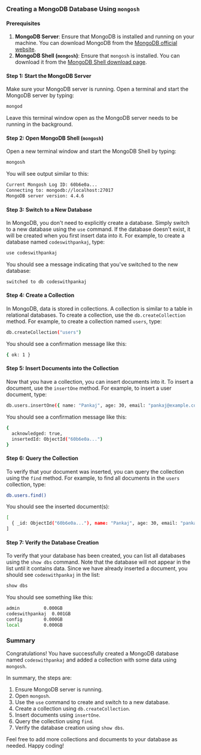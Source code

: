 ### Creating a MongoDB Database Using `mongosh`

#### Prerequisites

1. **MongoDB Server**: Ensure that MongoDB is installed and running on your machine. You can download MongoDB from the [MongoDB official website](https://www.mongodb.com/try/download/community).
2. **MongoDB Shell (`mongosh`)**: Ensure that `mongosh` is installed. You can download it from the [MongoDB Shell download page](https://www.mongodb.com/try/download/shell).

#### Step 1: Start the MongoDB Server

Make sure your MongoDB server is running. Open a terminal and start the MongoDB server by typing:

```sh
mongod
```

Leave this terminal window open as the MongoDB server needs to be running in the background.

#### Step 2: Open MongoDB Shell (`mongosh`)

Open a new terminal window and start the MongoDB Shell by typing:

```sh
mongosh
```

You will see output similar to this:

```sh
Current Mongosh Log ID: 60b6e0a...
Connecting to: mongodb://localhost:27017
MongoDB server version: 4.4.6
```

#### Step 3: Switch to a New Database

In MongoDB, you don't need to explicitly create a database. Simply switch to a new database using the `use` command. If the database doesn't exist, it will be created when you first insert data into it. For example, to create a database named `codeswithpankaj`, type:

```sh
use codeswithpankaj
```

You should see a message indicating that you've switched to the new database:

```sh
switched to db codeswithpankaj
```

#### Step 4: Create a Collection

In MongoDB, data is stored in collections. A collection is similar to a table in relational databases. To create a collection, use the `db.createCollection` method. For example, to create a collection named `users`, type:

```sh
db.createCollection("users")
```

You should see a confirmation message like this:

```sh
{ ok: 1 }
```

#### Step 5: Insert Documents into the Collection

Now that you have a collection, you can insert documents into it. To insert a document, use the `insertOne` method. For example, to insert a user document, type:

```sh
db.users.insertOne({ name: "Pankaj", age: 30, email: "pankaj@example.com" })
```

You should see a confirmation message like this:

```sh
{
  acknowledged: true,
  insertedId: ObjectId("60b6e0a...")
}
```

#### Step 6: Query the Collection

To verify that your document was inserted, you can query the collection using the `find` method. For example, to find all documents in the `users` collection, type:

```sh
db.users.find()
```

You should see the inserted document(s):

```sh
[
  { _id: ObjectId("60b6e0a..."), name: "Pankaj", age: 30, email: "pankaj@example.com" }
]
```

#### Step 7: Verify the Database Creation

To verify that your database has been created, you can list all databases using the `show dbs` command. Note that the database will not appear in the list until it contains data. Since we have already inserted a document, you should see `codeswithpankaj` in the list:

```sh
show dbs
```

You should see something like this:

```sh
admin         0.000GB
codeswithpankaj  0.001GB
config        0.000GB
local         0.000GB
```

### Summary

Congratulations! You have successfully created a MongoDB database named `codeswithpankaj` and added a collection with some data using `mongosh`.

In summary, the steps are:
1. Ensure MongoDB server is running.
2. Open `mongosh`.
3. Use the `use` command to create and switch to a new database.
4. Create a collection using `db.createCollection`.
5. Insert documents using `insertOne`.
6. Query the collection using `find`.
7. Verify the database creation using `show dbs`.

Feel free to add more collections and documents to your database as needed. Happy coding!
